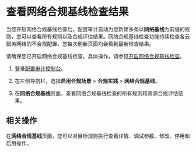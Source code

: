# 查看网络合规基线检查结果

当您开启网络合规基线检查后，配置审计自动为您新建多条以**网络基线**为前缀的规则，您可以查看所有规则以及合规评估结果。网络合规基线检查功能持续检查各云服务网络的不合规配置，您每次刷新页面均会看到最新检查结果。

请确保您已开启网络合规基线检查。具体操作，请参见[开启网络合规基线检查](/cn.zh-CN/资源合规场景/网络合规基线检查/开启网络合规基线检查.md)。

1.  登录[配置审计控制台](https://config.console.aliyun.com)。

2.  在左侧导航栏，选择**启用合规场景** \> **合规实践** \> **网络合规基线**。

3.  在**网络合规基线**页面，查看网络合规基线检查的所有规则和资源合规评估结果。


## 相关操作

在**网络合规基线**页面，您可以对目标规则执行查看详情、调试参数、修改、停用和启用操作。

